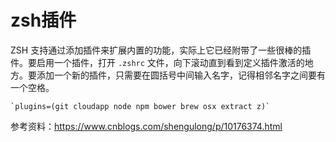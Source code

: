 # zsh插件

ZSH 支持通过添加插件来扩展内置的功能，实际上它已经附带了一些很棒的插件。要启用一个插件，打开 `.zshrc` 文件，向下滚动直到看到定义插件激活的地方。要添加一个新的插件，只需要在圆括号中间输入名字，记得相邻名字之间要有一个空格。

```
`plugins=(git cloudapp node npm bower brew osx extract z)`
```



参考资料：<https://www.cnblogs.com/shengulong/p/10176374.html> 